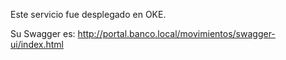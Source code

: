 Este servicio fue desplegado en OKE. 

Su Swagger es: http://portal.banco.local/movimientos/swagger-ui/index.html